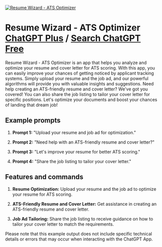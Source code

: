 
[![Resume Wizard - ATS Optimizer](https://files.oaiusercontent.com/file-FDfKi6NVnQgUSanVev6xsVpG?se=2123-10-17T14%3A42%3A38Z&sp=r&sv=2021-08-06&sr=b&rscc=max-age%3D31536000%2C%20immutable&rscd=attachment%3B%20filename%3D5ad15965-8e1e-4e4b-acf0-8708cfd890c9.png&sig=mqspyB/iDDmshtnRHE5yokyhal%2B01tL%2B2W%2Bd/Q859S0%3D)](https://chat.openai.com/g/g-7YAL0iafd-resume-wizard-ats-optimizer)

# Resume Wizard - ATS Optimizer [ChatGPT Plus](https://chat.openai.com/g/g-7YAL0iafd-resume-wizard-ats-optimizer) / [Search ChatGPT Free](https://gptcall.net/index.html#/?search=Resume%20Wizard%20-%20ATS%20Optimizer)

Resume Wizard - ATS Optimizer is an app that helps you analyze and optimize your resume and cover letter for ATS scoring. With this app, you can easily improve your chances of getting noticed by applicant tracking systems. Simply upload your resume and the job ad, and our powerful algorithms will provide you with valuable insights and suggestions. Need help creating an ATS-friendly resume and cover letter? We've got you covered! You can also share the job listing to tailor your cover letter for specific positions. Let's optimize your documents and boost your chances of landing that dream job!

## Example prompts

1. **Prompt 1:** "Upload your resume and job ad for optimization."

2. **Prompt 2:** "Need help with an ATS-friendly resume and cover letter?"

3. **Prompt 3:** "Let's improve your resume for better ATS scoring."

4. **Prompt 4:** "Share the job listing to tailor your cover letter."


## Features and commands

1. **Resume Optimization:** Upload your resume and the job ad to optimize your resume for ATS scoring.

2. **ATS-Friendly Resume and Cover Letter:** Get assistance in creating an ATS-friendly resume and cover letter.

3. **Job Ad Tailoring:** Share the job listing to receive guidance on how to tailor your cover letter to match the requirements.

Please note that this example output does not include specific technical details or errors that may occur when interacting with the ChatGPT App.


